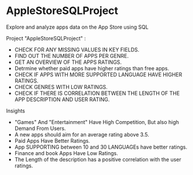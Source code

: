 # AppleStoreSQLProject
Explore and analyze apps data on the App Store using SQL

Project "AppleStoreSQLProject" :
- CHECK FOR ANY MISSING VALUES IN KEY FIELDS.
- FIND OUT THE NUMBER OF APPS PER GENRE.
- GET AN OVERVIEW OF THE APPS RATINGS.
- Detrmine whether paid apps have higher ratings than free apps.
- CHECK IF APPS WITH MORE SUPPORTED LANGUAGE HAVE HIGHER RATINGS.
- CHECK GENRES WITH LOW RATINGS.
- CHECK IF THERE IS CORRELATION BETWEEN THE LENGTH OF THE APP DESCRIPTION AND USER RATING.

Insights
- "Games" And "Entertainment" Have High Competition, But also high Demand From Users.
- A new apps should aim for an average rating above 3.5.
- Paid Apps Have Better Ratings.
- App SUPPORTING between 10 and 30 LANGUAGEs have better  ratings.
- Finance and book Apps Have Low Ratings.
- The Length of the description has a positive correlation with the user ratings.
